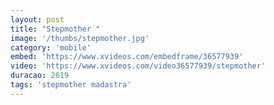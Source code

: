 ```yaml
---
layout: post
title: "Stepmother "
image: '/thumbs/stepmother.jpg'
category: 'mobile'
embed: 'https://www.xvideos.com/embedframe/36577939'
video: 'https://www.xvideos.com/video36577939/stepmother'
duracao: 2619
tags: 'stepmother madastra'
---
```

